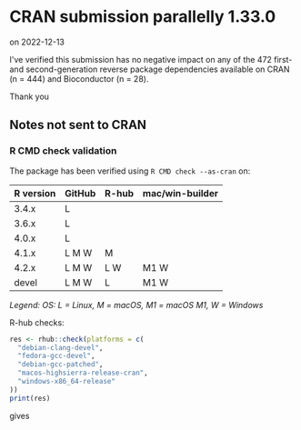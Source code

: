 # CRAN submission parallelly 1.33.0

on 2022-12-13

I've verified this submission has no negative impact on any of the 472 first- and second-generation reverse package dependencies available on CRAN (n = 444) and Bioconductor (n = 28).

Thank you


## Notes not sent to CRAN

### R CMD check validation

The package has been verified using `R CMD check --as-cran` on:

| R version | GitHub | R-hub  | mac/win-builder |
| --------- | ------ | ------ | --------------- |
| 3.4.x     | L      |        |                 |
| 3.6.x     | L      |        |                 |
| 4.0.x     | L      |        |                 |
| 4.1.x     | L M W  |   M    |                 |
| 4.2.x     | L M W  | L   W  | M1 W            |
| devel     | L M W  | L      | M1 W            |

_Legend: OS: L = Linux, M = macOS, M1 = macOS M1, W = Windows_


R-hub checks:

```r
res <- rhub::check(platforms = c(
  "debian-clang-devel", 
  "fedora-gcc-devel",
  "debian-gcc-patched", 
  "macos-highsierra-release-cran",
  "windows-x86_64-release"
))
print(res)
```

gives

```
```
